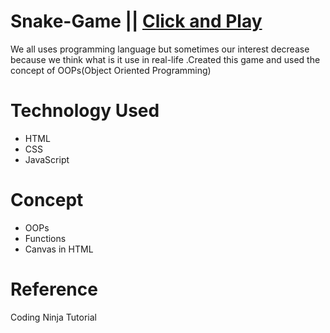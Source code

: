 # Snake-Game || [Click and Play](https://ankitasinghie.github.io/Snake-Game/)
We all uses programming language but sometimes our interest decrease because we think what is it use in real-life .Created this game and used the concept of OOPs(Object Oriented Programming)

# Technology Used
-  HTML
-  CSS
-  JavaScript

# Concept
-  OOPs
-  Functions
-  Canvas in HTML
# Reference
Coding Ninja Tutorial
